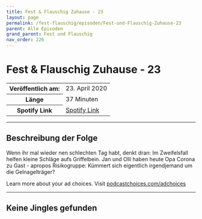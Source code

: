 ```yaml
---
title: Fest & Flauschig Zuhause - 23
layout: page
permalink: /fest-flauschig/episoden/Fest-und-Flauschig-Zuhause-23
parent: Alle Episoden
grand_parent: Fest und Flauschig
nav_order: 226
---
```


# Fest & Flauschig Zuhause - 23
<table class="resp-table dcf-table dcf-table-responsive dcf-table-bordered dcf-table-striped dcf-w-100%">
                    <tbody>
                        <tr>
                            <th scope="row">Veröffentlich am:</th>
                            <td data-label="Veröffentlich am:">23. April 2020</td>
                        </tr>
                        <tr>
                            <th scope="row">Länge </th>
                            <td data-label="Länge ">37 Minuten</td>
                        </tr><tr>
                                <th scope="row">Spotify Link</th>
                                <td data-label="Spotify Link"><a href="https://open.spotify.com/episode/5tUWJPZhS6DOjHHYbzcmRw">Spotify Link</a></td>
                            </tr></tbody>
                </table>

***

## Beschreibung der Folge

<div>
<p>Wenn ihr mal wieder nen schlechten Tag habt, denkt dran: Im Zweifelsfall helfen kleine Schläge aufs Griffelbein. Jan und Olli haben heute Opa Corona zu Gast - apropos Risikogruppe: Kümmert sich eigentlich irgendjemand um die Gelnagelträger? </p><p> </p><p>Learn more about your ad choices. Visit <a href="https://podcastchoices.com/adchoices">podcastchoices.com/adchoices</a></p>  
</div>

***

## Keine Jingles gefunden